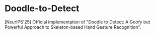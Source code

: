 # Doodle-to-Detect
[NeurIPS'25] Official implementation of "Doodle to Detect: A Goofy but Powerful Approach to Skeleton-based Hand Gesture Recognition".

